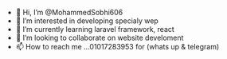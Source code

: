 - 👋 Hi, I’m @MohammedSobhi606
- 👀 I’m interested in developing specialy wep 
- 🌱 I’m currently learning laravel framework, react
- 💞️ I’m looking to collaborate on website develoment 
- 📫 How to reach me ...01017283953 for (whats up & telegram)
